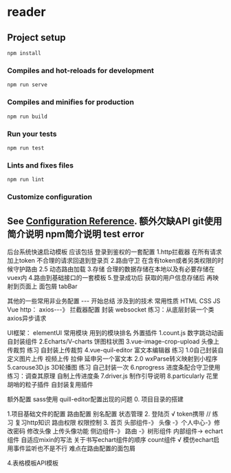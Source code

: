 # reader

## Project setup
```
npm install
```

### Compiles and hot-reloads for development
```
npm run serve
```

### Compiles and minifies for production
```
npm run build
```

### Run your tests
```
npm run test
```

### Lints and fixes files
```
npm run lint
```

### Customize configuration
See [Configuration Reference](https://cli.vuejs.org/config/).
额外欠缺API
git使用简介说明
npm简介说明
test error
--- 
后台系统快速启动模板 应该包括
登录到鉴权的一套配置
1.http拦截器 在所有请求加上token 不合理的请求回退到登录页
2.路由守卫 在含有token或者另类权限的时候守护路由
2.5 动态路由加载
3.存储 合理的数据存储在本地以及有必要存储在  vuex内
4.路由到基础接口的一套模板
5.登录成功后 获取的用户信息存储后 再映射到页面上 
面包屑 tabBar

其他的一些常用非业务配置
--- 开始总结
涉及到的技术 常用性质
    HTML
    CSS
    JS
    Vue
http： axios---》 拦截器配置 封装
 websocket
练习：从底层封装一个类axios异步请求

UI框架： elementUI
常用模块
用到的模块排名
外置插件
    1.count.js 数字跳动动画 自封装组件
    2.Echarts/V-charts 饼图柱状图
    3.vue-image-crop-upload 头像上传裁剪 练习 自封装上传裁剪
    4.vue-quil-editor 富文本编辑器 
        练习 1.0自己封装自定义图片上传 视频上传 拉伸  延申另一个富文本
            2.0 wxParse转义映射到小程序
    5.carouse3D.js 3D轮播图 练习 自己封装一次
    6.nprogress 进度条配合守卫使用 练习：调查其原理 自制上传进度条
    7.driver.js 制作引导说明
    8.particularly 花里胡哨的粒子插件
自封装复用插件

额外配置
sass使用 quill-editor配置出现的问题
0. 项目目录的搭建

1.项目基础文件的配置
 路由配置
 别名配置
 状态管理
2.
 登陆页 √
 token携带 // 练习 复习http知识
 路由权限 
 权限控制
3.
 首页
 头部组件-》 头像 -》个人中心-》修改密码 修改头像 上传头像功能
 侧边组件-》 路由 -》树形组件
 内部组件-> echart组件 自适应mixin的写法
 关于书写echart组件的顺序
 count组件 √ 模仿echart启用事件监听也不是不行
 难点在路由配置的面包屑

4.表格模板API模板
